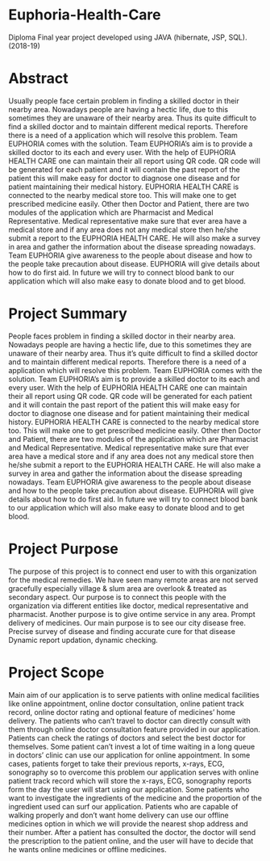 # Euphoria-Health-Care
Diploma Final year project developed using JAVA (hibernate, JSP, SQL). (2018-19)

# Abstract
Usually people face certain problem in finding a skilled doctor in their nearby area. Nowadays people are having a hectic life, due to this sometimes they are unaware of their nearby area. Thus its quite difficult to find a skilled doctor and to maintain different medical reports. Therefore there is a need of a application which will resolve this problem. Team EUPHORIA comes with the solution. Team EUPHORIA’s aim is to provide a skilled doctor to its each and every user. With the help of EUPHORIA HEALTH CARE one can maintain their all report using QR code. QR code will be generated for each patient and it will contain the past report of the patient this will make easy for doctor to diagnose one disease and for patient maintaining their medical history. EUPHORIA HEALTH CARE is connected to the nearby medical store too. This will make one to get prescribed medicine easily. Other then Doctor and Patient, there are two modules of the application which are Pharmacist and Medical Representative. Medical representative make sure that ever area have a medical store and if any area does not any medical store then he/she submit a report to the EUPHORIA HEALTH CARE. He will also make a survey in area and gather the information about the disease spreading nowadays. Team EUPHORIA give awareness to the people about disease and how to the people take precaution about disease. EUPHORIA will give details about how to do first aid. In future we will try to connect blood bank to our application which will also make easy to donate blood and to get blood.

# Project Summary
People faces problem in finding a skilled doctor in their nearby area. Nowadays people are having a hectic life, due to this sometimes they are unaware of their nearby area. Thus it’s quite difficult to find a skilled doctor and to maintain different medical reports. Therefore there is a need of a application which will resolve this problem. Team EUPHORIA comes with the solution. Team EUPHORIA’s aim is to provide a skilled doctor to its each and every user. With the help of EUPHORIA HEALTH CARE one can maintain their all report using QR code. QR code will be generated for each patient and it will contain the past report of the patient this will make easy for doctor to diagnose one disease and for patient maintaining their medical history. EUPHORIA HEALTH CARE is connected to the nearby medical store too. This will make one to get prescribed medicine easily. Other then Doctor and Patient, there are two modules of the application which are Pharmacist and Medical Representative. Medical representative make sure that ever area have a medical store and if any area does not any medical store then he/she submit a report to the EUPHORIA HEALTH CARE. He will also make a survey in area and gather the information about the disease spreading nowadays.
Team EUPHORIA give awareness to the people about disease and how to the people take precaution about disease. EUPHORIA will give details about how to do first aid. In future we will try to connect blood bank to our application which will also make easy to donate blood and to get
blood. 

# Project Purpose
The purpose of this project is to connect end user to with this organization for the medical
remedies.
We have seen many remote areas are not served gracefully especially village & slum area are overlook & treated as secondary aspect.
Our purpose is to connect this people with the organization via different entities like doctor, medical representative and pharmacist.
Another purpose is to give ontime service in any area.
Prompt delivery of medicines.
Our main purpose is to see our city disease free.
Precise survey of disease and finding accurate cure for that disease
Dynamic report updation, dynamic checking.

# Project Scope
Main aim of our application is to serve patients with online medical facilities like online appointment, online doctor consultation, online patient track record, online doctor rating and optional feature of medicines’ home delivery.
The patients who can’t travel to doctor can directly consult with them through online doctor consultation feature provided in our application.
Patients can check the ratings of doctors and select the best doctor for themselves.
Some patient can’t invest a lot of time waiting in a long queue in doctors’ clinic can use our application for online appointment.
In some cases, patients forget to take their previous reports, x-rays, ECG, sonography so to overcome this problem our application serves with online patient track record which will store the x-rays, ECG, sonography reports form the day the user will start using our application.
Some patients who want to investigate the ingredients of the medicine and the proportion of the ingredient used can surf our application.
Patients who are capable of walking properly and don’t want home delivery can use our offline medicines option in which we will provide the nearest shop address and their number.
After a patient has consulted the doctor, the doctor will send the prescription to the patient online, and the user will have to decide that he wants online medicines or offline
medicines.
